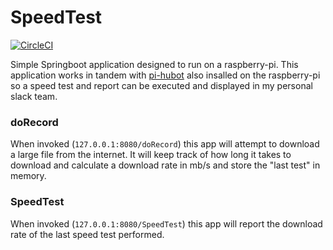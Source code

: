 # SpeedTest

[![CircleCI](https://circleci.com/gh/icejester/SpeedTest.svg?style=svg)](https://circleci.com/gh/icejester/SpeedTest)

Simple Springboot application designed to run on a raspberry-pi. This application works in tandem with [pi-hubot](https://github.com/icejester/pi-hubot) also insalled on the raspberry-pi so a speed test and report can be executed and displayed in my personal slack team.

### doRecord
When invoked (`127.0.0.1:8080/doRecord`) this app will attempt to download a large file from the internet. It will keep track of how long it takes to download and calculate a download rate in mb/s and store the "last test" in memory.

### SpeedTest
When invoked (`127.0.0.1:8080/SpeedTest`) this app will report the download rate of the last speed test performed.